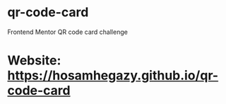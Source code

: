 # qr-code-card
Frontend Mentor QR code card challenge
# Website: https://hosamhegazy.github.io/qr-code-card
